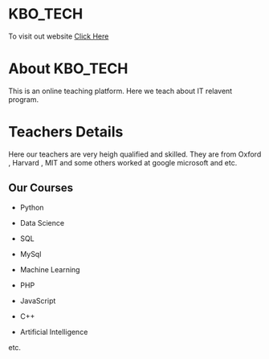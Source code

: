 
# KBO_TECH

To visit out website [Click Here](https://adoring-varahamihira-55ca63.netlify.app/)
 
# About KBO_TECH

This is an online teaching platform. Here we teach about IT relavent program.

# Teachers Details
Here our teachers are very heigh qualified and skilled. They are from Oxford , Harvard , MIT and some others worked at google microsoft and etc.

## Our Courses

- Python

- Data Science

- SQL

- MySql

- Machine Learning

- PHP

- JavaScript

- C++

- Artificial Intelligence

etc.

  